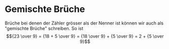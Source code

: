 # Gemischte Brüche
Brüche bei denen der Zähler grösser als der Nenner ist können wir auch als "gemischte Brüche" schreiben. So ist $${23 \over 9} = {18 + 5 \over 9} = {18 \over 9} + {5 \over 9} = 2 + {5 \over 9}$$
